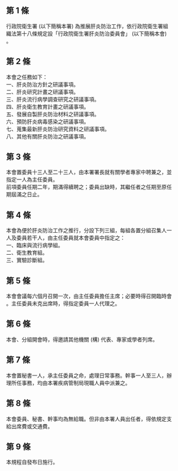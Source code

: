 第 1 條
-------
行政院衛生署 (以下簡稱本署) 為推展肝炎防治工作，依行政院衛生署組  
織法第十八條規定設「行政院衛生署肝炎防治委員會」 (以下簡稱本會)  
。

第 2 條
-------
本會之任務如下：  
一、肝炎防治方針之研議事項。  
二、肝炎研究計畫之研議事項。  
三、肝炎流行病學調查研究之研議事項。  
四、肝炎衛生教育計畫之研議事項。  
五、發展自製肝炎防治材料之研議事項。  
六、預防肝炎病毒感染之研議事項。  
七、蒐集最新肝炎防治研究資料之研議事項。  
八、其他有關肝炎防治之研議事項。

第 3 條
-------
本會置委員十三人至二十三人，由本署署長就有關學者專家中聘兼之，並  
指定一人為主任委員。  
前項委員任期二年，期滿得續聘之；委員出缺時，其繼任者之任期至原任  
期屆滿之日止。

第 4 條
-------
本會為便於肝炎防治工作之推行，分設下列三組，每組各置分組召集人一  
人及委員若干人，由主任委員就本會委員中指定之：  
一、臨床與流行病學組。  
二、衛生教育組。  
三、實驗診斷組。

第 5 條
-------
本會會議每六個月召開一次，由主任委員擔任主席；必要時得召開臨時會  
。主任委員未克出席時，得指定委員一人代理之。

第 6 條
-------
本會、分組開會時，得邀請其他機關 (構) 代表、專家或學者列席。

第 7 條
-------
本會置秘書一人，承主任委員之命，處理日常事務。幹事一人至三人，辦  
理所任事務，均由本署疾病管制局現職人員中派兼之。

第 8 條
-------
本會委員、秘書、幹事均為無給職。但非由本署人員出任者，得依規定支  
給出席費或交通費。

第 9 條
-------
本規程自發布日施行。

